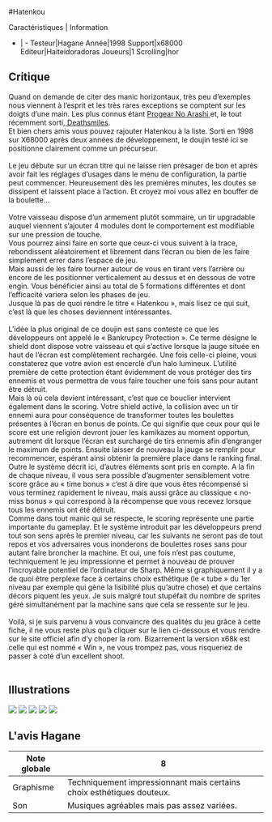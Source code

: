 #Hatenkou

Caractéristiques | Information
- | -
Testeur|Hagane
Année|1998
Support|x68000
Editeur|Haiteidoradoras
Joueurs|1
Scrolling|hor

## Critique
Quand on demande de citer des manic horizontaux, très peu d’exemples nous viennent à l’esprit et les très rares exceptions se comptent sur les doigts d’une main. Les plus connus étant <a href="index.php?page=fiche&id=479">Progear No Arashi </a>et, le tout récemment sorti,<a href="index.php?page=fiche&id=1112"> Deathsmiles</a>.<br/>Et bien chers amis vous pouvez rajouter Hatenkou à la liste. Sorti en 1998 sur X68000 après deux années de développement, le doujin testé ici se positionne clairement comme un précurseur.<br/><br/>Le jeu débute sur un écran titre qui ne laisse rien présager de bon et après avoir fait les réglages d’usages dans le menu de configuration, la partie peut commencer. Heureusement dès les premières minutes, les doutes se dissipent et laissent place à l’action. Et croyez moi vous allez en bouffer de la boulette…<br/><br/>Votre vaisseau dispose d’un armement plutôt sommaire, un tir upgradable auquel viennent s’ajouter 4 modules dont le comportement est modifiable sur une pression de touche.<br/>Vous pourrez ainsi faire en sorte que ceux-ci vous suivent à la trace, rebondissent aléatoirement et librement dans l’écran ou bien de les faire simplement errer dans l’espace de jeu.<br/>Mais aussi de les faire tourner autour de vous en tirant vers l’arrière ou encore de les positionner verticalement au dessus et en dessous de votre engin. Vous bénéficier ainsi au total de 5 formations différentes et dont l’efficacité variera selon les phases de jeu.<br/>Jusque là pas de quoi rendre le titre « Hatenkou », mais lisez ce qui suit, c’est là que les choses deviennent intéressantes.<br/><br/>L’idée la plus original de ce doujin est sans conteste ce que les développeurs ont appelé le « Bankrupcy Protection ». Ce terme désigne le shield dont dispose votre vaisseau et qui s’active lorsque la jauge située en haut de l’écran est complètement rechargée. Une fois celle-ci pleine, vous constaterez que votre avion est encerclé d’un halo lumineux. L’utilité première de cette protection étant évidemment de vous protéger des tirs ennemis et vous permettra de vous faire toucher une fois sans pour autant être détruit.<br/>Mais là où cela devient intéressant, c’est que ce bouclier intervient également dans le scoring. Votre shield activé, la collision avec un tir ennemi aura pour conséquence de transformer toutes les boulettes présentes à l’écran en bonus de points. Ce qui signifie que ceux pour qui le score est une religion devront jouer les kamikazes au moment opportun, autrement dit lorsque l’écran est surchargé de tirs ennemis afin d’engranger le maximum de points. Ensuite laisser de nouveau la jauge se remplir pour recommencer, espérant ainsi obtenir la première place dans le ranking final.<br/>Outre le système décrit ici, d’autres éléments sont pris en compte. A la fin de chaque niveau, il vous sera possible d’augmenter sensiblement votre score grâce au « time bonus » c’est à dire que vous êtes récompensé si vous terminez rapidement le niveau, mais aussi grâce au classique « no-miss bonus » qui correspond à la récompense que vous recevez lorsque tous les ennemis ont été détruit.<br/>Comme dans tout manic qui se respecte, le scoring représente une partie importante du gameplay. Et le système introduit par les développeurs prend tout son sens après le premier niveau, car les suivants ne seront pas de tout repos et vos adversaires vous inonderons de boulettes roses sans pour autant faire broncher la machine. Et oui, une fois n’est pas coutume, techniquement le jeu impressionne et permet à nouveau de prouver l’incroyable potentiel de l’ordinateur de Sharp. Même si graphiquement il y a de quoi être perplexe face à certains choix esthétique (le « tube » du 1er niveau par exemple qui gène la lisibilité plus qu’autre chose) et que certains décors piquent les yeux. Je suis malgré tout stupéfait du nombre de sprites géré simultanément par la machine sans que cela se ressente sur le jeu.<br/><br/>Voilà, si je suis parvenu à vous convaincre des qualités du jeu grâce à cette fiche, il ne vous reste plus qu’à cliquer sur le lien ci-dessous et vous rendre sur le site officiel afin d’y choper la rom. Bizarrement la version x68k est celle qui est nommé « Win », ne vous trompez pas, vous risqueriez de passer à coté d’un excellent shoot.<br/><br/>

## Illustrations
![](http://www.shmup.com/images/thumbs/img_fiche_1_1144.jpg)
![](http://www.shmup.com/images/thumbs/img_fiche_2_1144.jpg)
![](http://www.shmup.com/images/thumbs/img_fiche_3_1144.jpg)
![](http://www.shmup.com/images/thumbs/img_fiche_4_1144.jpg)
![](http://www.shmup.com/images/thumbs/img_fiche_5_1144.jpg)

## L'avis Hagane
Note globale|8
-|-
Graphisme|Techniquement impressionnant mais certains choix esthétiques douteux. 
Son|Musiques agréables mais pas assez variées. 
